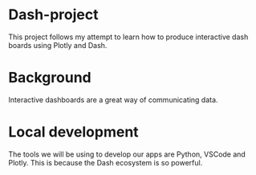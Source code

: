 # Dash-project
This project follows my attempt to learn how to produce interactive dash boards using Plotly and Dash.

# Background

Interactive dashboards are a great way of communicating data.

# Local development
The tools we will be using to develop our apps are Python, VSCode and Plotly. This is because the Dash ecosystem is so powerful.



